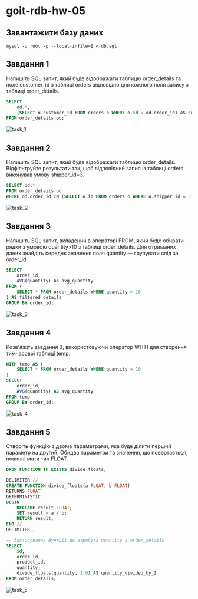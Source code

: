 # goit-rdb-hw-05

## Завантажити базу даних

`mysql -u root -p --local-infile=1 < db.sql`

## Завдання 1

Напишіть SQL запит, який буде відображати таблицю order_details та поле customer_id з таблиці orders відповідно для кожного поля запису з таблиці order_details.

```sql
SELECT
    od.*,
    (SELECT o.customer_id FROM orders o WHERE o.id = od.order_id) AS customer_id
FROM order_details od;
```

![task_1](workbench/task_1.png)

## Завдання 2

Напишіть SQL запит, який буде відображати таблицю order_details. Відфільтруйте результати так, щоб відповідний запис із таблиці orders виконував умову shipper_id=3.

```sql
SELECT od.*
FROM order_details od
WHERE od.order_id IN (SELECT o.id FROM orders o WHERE o.shipper_id = 3);
```

![task_2](workbench/task_2.png)

## Завдання 3

Напишіть SQL запит, вкладений в операторі FROM, який буде обирати рядки з умовою quantity>10 з таблиці order_details. Для отриманих даних знайдіть середнє значення поля quantity — групувати слід за order_id.

```sql
SELECT
    order_id,
    AVG(quantity) AS avg_quantity
FROM (
    SELECT * FROM order_details WHERE quantity > 10
) AS filtered_details
GROUP BY order_id;
```

![task_3](workbench/task_3.png)

## Завдання 4

Розв'яжіть завдання 3, використовуючи оператор WITH для створення тимчасової таблиці temp.

```sql
WITH temp AS (
    SELECT * FROM order_details WHERE quantity > 10
)
SELECT
    order_id,
    AVG(quantity) AS avg_quantity
FROM temp
GROUP BY order_id;
```

![task_4](workbench/task_4.png)

## Завдання 5

Створіть функцію з двома параметрами, яка буде ділити перший параметр на другий. Обидва параметри та значення, що повертається, повинні мати тип FLOAT.

```sql
DROP FUNCTION IF EXISTS divide_floats;

DELIMITER //
CREATE FUNCTION divide_floats(a FLOAT, b FLOAT)
RETURNS FLOAT
DETERMINISTIC
BEGIN
    DECLARE result FLOAT;
    SET result = a / b;
    RETURN result;
END //
DELIMITER ;

-- Застосування функції до атрибута quantity з order_details
SELECT
    id,
    order_id,
    product_id,
    quantity,
    divide_floats(quantity, 2.0) AS quantity_divided_by_2
FROM order_details;
```

![task_5](workbench/task_5.png)
